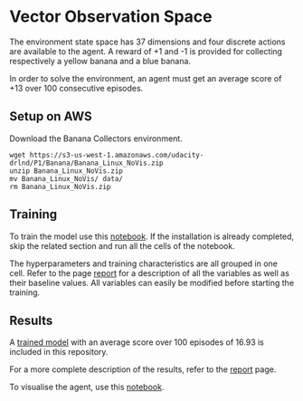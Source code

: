 # Vector Observation Space

The environment state space has 37 dimensions and four discrete actions are available to the agent. A reward of +1 and -1 is provided for collecting respectively a yellow banana and a blue banana.

In order to solve the environment, an agent must get an average score of +13 over 100 consecutive episodes.

## Setup on AWS

Download the Banana Collectors environment.

```
wget https://s3-us-west-1.amazonaws.com/udacity-drlnd/P1/Banana/Banana_Linux_NoVis.zip
unzip Banana_Linux_NoVis.zip
mv Banana_Linux_NoVis/ data/
rm Banana_Linux_NoVis.zip
```

## Training 
To train the model use this [notebook](Train_DQN.ipynb). If the installation is already completed, skip the related section and run all the cells of the notebook. 

The hyperparameters and training characteristics are all grouped in one cell. Refer to the page [report](Report.md) for a description of all the variables as well as their baseline values. All variables can easily be modified before starting the training.

## Results 
A [trained model](saved_models/model_dqn.ckpt) with an average score over 100 episodes of 16.93 is included in this repository.

For a more complete description of the results, refer to the [report](Report.md) page. 

To visualise the agent, use this [notebook](Result_DQN.ipynb).